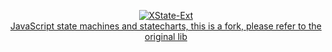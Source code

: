 <p align="center">
 
  <a href="https://xstate.js.org">
  <img src="https://i.imgur.com/CiFVvA1.png" alt="XState-Ext" /><br />
  <span>JavaScript state machines and statecharts, this is a fork,  please refer to the original lib</span>
  <br />
  <br />
  </a>
</p>
